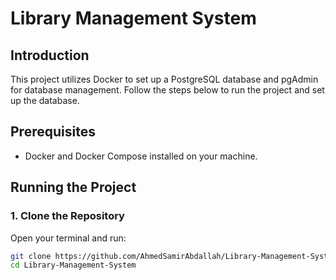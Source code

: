# Library Management System

## Introduction

This project utilizes Docker to set up a PostgreSQL database and pgAdmin for database management. Follow the steps below to run the project and set up the database.

## Prerequisites

- Docker and Docker Compose installed on your machine.

## Running the Project

### 1. Clone the Repository

Open your terminal and run:

```bash
git clone https://github.com/AhmedSamirAbdallah/Library-Management-System.git
cd Library-Management-System
